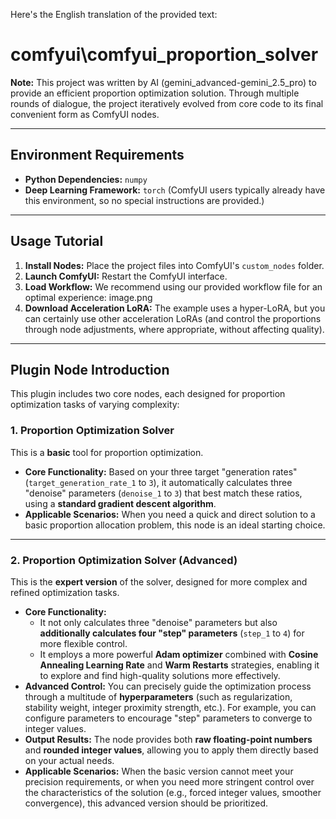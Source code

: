Here's the English translation of the provided text:

# comfyui\\comfyui\_proportion\_solver

**Note:** This project was written by AI (gemini\_advanced-gemini\_2.5\_pro) to provide an efficient proportion optimization solution. Through multiple rounds of dialogue, the project iteratively evolved from core code to its final convenient form as ComfyUI nodes.

-----

## Environment Requirements

  * **Python Dependencies:** `numpy`
  * **Deep Learning Framework:** `torch` (ComfyUI users typically already have this environment, so no special instructions are provided.)

-----

## Usage Tutorial

1.  **Install Nodes:** Place the project files into ComfyUI's `custom_nodes` folder.
2.  **Launch ComfyUI:** Restart the ComfyUI interface.
3.  **Load Workflow:** We recommend using our provided workflow file for an optimal experience: image.png
4.  **Download Acceleration LoRA:** The example uses a hyper-LoRA, but you can certainly use other acceleration LoRAs (and control the proportions through node adjustments, where appropriate, without affecting quality).

-----

## Plugin Node Introduction

This plugin includes two core nodes, each designed for proportion optimization tasks of varying complexity:

### 1\. Proportion Optimization Solver

This is a **basic** tool for proportion optimization.

  * **Core Functionality:** Based on your three target "generation rates" (`target_generation_rate_1` to `3`), it automatically calculates three "denoise" parameters (`denoise_1` to `3`) that best match these ratios, using a **standard gradient descent algorithm**.
  * **Applicable Scenarios:** When you need a quick and direct solution to a basic proportion allocation problem, this node is an ideal starting choice.

-----

### 2\. Proportion Optimization Solver (Advanced)

This is the **expert version** of the solver, designed for more complex and refined optimization tasks.

  * **Core Functionality:**
      * It not only calculates three "denoise" parameters but also **additionally calculates four "step" parameters** (`step_1` to `4`) for more flexible control.
      * It employs a more powerful **Adam optimizer** combined with **Cosine Annealing Learning Rate** and **Warm Restarts** strategies, enabling it to explore and find high-quality solutions more effectively.
  * **Advanced Control:** You can precisely guide the optimization process through a multitude of **hyperparameters** (such as regularization, stability weight, integer proximity strength, etc.). For example, you can configure parameters to encourage "step" parameters to converge to integer values.
  * **Output Results:** The node provides both **raw floating-point numbers** and **rounded integer values**, allowing you to apply them directly based on your actual needs.
  * **Applicable Scenarios:** When the basic version cannot meet your precision requirements, or when you need more stringent control over the characteristics of the solution (e.g., forced integer values, smoother convergence), this advanced version should be prioritized.